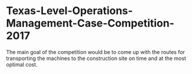 # Texas-Level-Operations-Management-Case-Competition-2017
The main goal of the competition would be to come up with the routes for transporting the machines to the construction site on time and at the most optimal cost.
